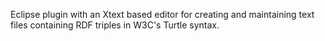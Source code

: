 Eclipse plugin with an Xtext based editor for creating and maintaining text files containing RDF triples in W3C's Turtle syntax.